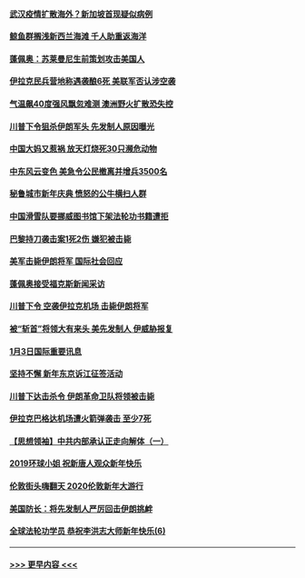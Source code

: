 #### [武汉疫情扩散海外？新加坡首现疑似病例](../pages/prog202/a102745347.md?t=01050433) 
#### [鲸鱼群搁浅新西兰海滩 千人助重返海洋](../pages/prog202/a102745257.md?t=01050433) 
#### [蓬佩奥：苏莱曼尼生前策划攻击美国人](../pages/prog202/a102745305.md?t=01050433) 
#### [伊拉克民兵营地称遇袭酿6死 美联军否认涉空袭](../pages/prog202/a102745093.md?t=01050433) 
#### [气温飙40度强风飘忽难测 澳洲野火扩散恐失控](../pages/prog202/a102744951.md?t=01050433) 
#### [川普下令狙杀伊朗军头 先发制人原因曝光](../pages/prog202/a102744900.md?t=01050433) 
#### [中国大妈又惹祸 放天灯烧死30只濒危动物](../pages/prog202/a102744899.md?t=01050433) 
#### [中东风云变色 美急令公民撤离并增兵3500名](../pages/prog202/a102744827.md?t=01050433) 
#### [秘鲁城市新年庆典 愤怒的公牛横扫人群](../pages/prog202/a102744618.md?t=01050433) 
#### [中国滑雪队要挪威图书馆下架法轮功书籍遭拒](../pages/prog202/a102744639.md?t=01050433) 
#### [巴黎持刀袭击案1死2伤 嫌犯被击毙](../pages/prog202/a102744566.md?t=01050433) 
#### [美军击毙伊朗将军 国际社会回应](../pages/prog202/a102744485.md?t=01050433) 
#### [蓬佩奥接受福克斯新闻采访](../pages/prog202/a102744480.md?t=01050433) 
#### [川普下令 空袭伊拉克机场 击毙伊朗将军](../pages/prog202/a102744470.md?t=01050433) 
#### [被“斩首”将领大有来头 美先发制人 伊威胁报复](../pages/prog202/a102744454.md?t=01050433) 
#### [1月3日国际重要讯息](../pages/prog202/a102744301.md?t=01050433) 
#### [坚持不懈 新年东京诉江征签活动](../pages/prog202/a102744303.md?t=01050433) 
#### [川普下达击杀令 伊朗革命卫队将领被击毙](../pages/prog202/a102741911.md?t=01050433) 
#### [伊拉克巴格达机场遭火箭弹袭击 至少7死](../pages/prog202/a102744115.md?t=01050433) 
#### [【思想领袖】中共内部承认正走向解体（一）](../pages/prog202/a102744097.md?t=01050433) 
#### [2019环球小姐 祝新唐人观众新年快乐](../pages/prog202/a102744043.md?t=01050433) 
#### [伦敦街头嗨翻天 2020伦敦新年大游行](../pages/prog202/a102743925.md?t=01050433) 
#### [美国防长：将先发制人严厉回击伊朗挑衅](../pages/prog202/a102743930.md?t=01050433) 
#### [全球法轮功学员 恭祝李洪志大师新年快乐(6)](../pages/prog202/a102743899.md?t=01050433) 

----
#### [ >>> 更早内容 <<< ](../indexes/prog202-earlier.md)
